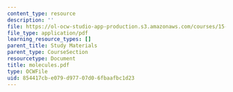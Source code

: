 ```yaml
---
content_type: resource
description: ''
file: https://ol-ocw-studio-app-production.s3.amazonaws.com/courses/15-875-applications-of-system-dynamics-spring-2004/854417cbe079d97707d06fbaafbc1d23_molecules.pdf
file_type: application/pdf
learning_resource_types: []
parent_title: Study Materials
parent_type: CourseSection
resourcetype: Document
title: molecules.pdf
type: OCWFile
uid: 854417cb-e079-d977-07d0-6fbaafbc1d23
---
```

